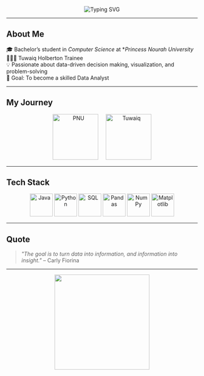 <p align="center">
  <img src="https://readme-typing-svg.demolab.com?font=Fira+Code&size=28&pause=1000&color=2F81F7&center=true&vCenter=true&width=700&lines=Hi+there+👋,+I'm+Layan+Aljunayh;Computer+Science+Undergrad;Data+Analytics+Enthusiast;Tuwaiq+Holberton+Trainee" alt="Typing SVG" />
</p>

---

## About Me
🎓 Bachelor’s student in *Computer Science* at **Princess Nourah University*  
👩🏻‍💻 Tuwaiq Holberton Trainee  
💡 Passionate about data-driven decision making, visualization, and problem-solving  
🎯 Goal: To become a skilled Data Analyst  

---

## My Journey
<p align="center">
  <img src="https://upload.wikimedia.org/wikipedia/commons/5/59/Princess_Nourah_Bint_Abdulrahman_University_logo.png" alt="PNU" width="120"/>
  &nbsp;&nbsp;&nbsp;
  <img src="https://tuwaiq.edu.sa/static/media/logo.8d382d45.svg" alt="Tuwaiq" width="120"/>
</p>

---

## Tech Stack
<p align="center">
  <img src="https://cdn.jsdelivr.net/gh/devicons/devicon/icons/java/java-original.svg" width="60" alt="Java"/>
  <img src="https://cdn.jsdelivr.net/gh/devicons/devicon/icons/python/python-original.svg" width="60" alt="Python"/>
  <img src="https://cdn.jsdelivr.net/gh/devicons/devicon/icons/mysql/mysql-original.svg" width="60" alt="SQL"/>
  <img src="https://cdn.jsdelivr.net/gh/devicons/devicon/icons/pandas/pandas-original.svg" width="60" alt="Pandas"/>
  <img src="https://cdn.jsdelivr.net/gh/devicons/devicon/icons/numpy/numpy-original.svg" width="60" alt="NumPy"/>
  <img src="https://cdn.jsdelivr.net/gh/devicons/devicon/icons/matplotlib/matplotlib-original.svg" width="60" alt="Matplotlib"/>
</p>

---

## Quote
> *"The goal is to turn data into information, and information into insight."* – Carly Fiorina  

---

<p align="center">
  <img src="https://i.pinimg.com/originals/f5/8f/e8/f58fe8e19a7e25ddf0c459a3599261d6.gif" width="250">
</p>
